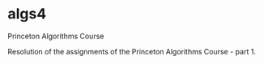 # algs4
Princeton Algorithms Course

Resolution of the assignments of the Princeton Algorithms Course - part 1.
